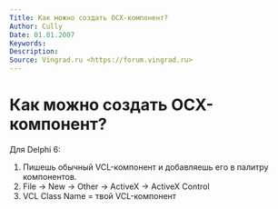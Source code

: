 ```yaml
---
Title: Как можно создать OCX-компонент?
Author: Cully
Date: 01.01.2007
Keywords: 
Description: 
Source: Vingrad.ru <https://forum.vingrad.ru>
---
```


Как можно создать OCX-компонент?
================================

Для Delphi 6:

1. Пишешь обычный VCL-компонент и добавляешь его в палитру компонентов.
2. File -\> New -\> Other -\> ActiveX -\> ActiveX Control
3. VCL Class Name = твой VCL-компонент



